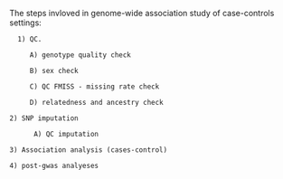 
The steps invloved in genome-wide association study of case-controls settings:

      1) QC.
      
         A) genotype quality check
         
         B) sex check
         
         C) QC FMISS - missing rate check

         D) relatedness and ancestry check
    
    2) SNP imputation

          A) QC imputation
    
    3) Association analysis (cases-control)

    4) post-gwas analyeses
